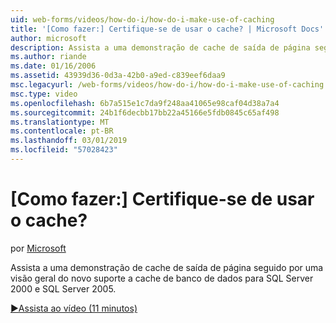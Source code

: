 ```yaml
---
uid: web-forms/videos/how-do-i/how-do-i-make-use-of-caching
title: '[Como fazer:] Certifique-se de usar o cache? | Microsoft Docs'
author: microsoft
description: Assista a uma demonstração de cache de saída de página seguido por uma visão geral do novo suporte a cache de banco de dados para SQL Server 2000 e SQL Server 2005.
ms.author: riande
ms.date: 01/16/2006
ms.assetid: 43939d36-0d3a-42b0-a9ed-c839eef6daa9
msc.legacyurl: /web-forms/videos/how-do-i/how-do-i-make-use-of-caching
msc.type: video
ms.openlocfilehash: 6b7a515e1c7da9f248aa41065e98caf04d38a7a4
ms.sourcegitcommit: 24b1f6decbb17bb22a45166e5fdb0845c65af498
ms.translationtype: MT
ms.contentlocale: pt-BR
ms.lasthandoff: 03/01/2019
ms.locfileid: "57028423"
---
```

<a name="how-do-i-make-use-of-caching"></a>[Como fazer:] Certifique-se de usar o cache?
====================
por [Microsoft](https://github.com/microsoft)

Assista a uma demonstração de cache de saída de página seguido por uma visão geral do novo suporte a cache de banco de dados para SQL Server 2000 e SQL Server 2005.

[&#9654;Assista ao vídeo (11 minutos)](https://channel9.msdn.com/Blogs/ASP-NET-Site-Videos/how-do-i-make-use-of-caching)
